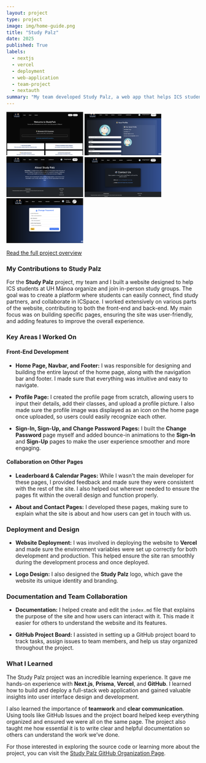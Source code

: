 ```yaml
---
layout: project
type: project
image: img/home-guide.png
title: "Study Palz"
date: 2025
published: True
labels:
  - nextjs
  - vercel
  - deployment
  - web-application
  - team-project
  - nextauth
summary: "My team developed Study Palz, a web app that helps ICS students at UH Mānoa organize and join in-person study groups."
---
```


<div class="text-center p-4">
  <img width="200px" src="../img/home-guide.png" class="img-thumbnail" >
  <img width="200px" src="../img/profile-guide.png" class="img-thumbnail" >
  <img width="200px" src="../img/about-guide.png" class="img-thumbnail" >
  <img width="200px" src="../img/contact-guide.png" class="img-thumbnail" >
  <img width="200px" src="../img/change-password-guide.png" class="img-thumbnail" >
</div>

[Read the full project overview](https://study-palz.github.io/)

### My Contributions to Study Palz

For the **Study Palz** project, my team and I built a website designed to help ICS students at UH Mānoa organize and join in-person study groups. The goal was to create a platform where students can easily connect, find study partners, and collaborate in ICSpace. I worked extensively on various parts of the website, contributing to both the front-end and back-end. My main focus was on building specific pages, ensuring the site was user-friendly, and adding features to improve the overall experience.

### Key Areas I Worked On

#### Front-End Development

- **Home Page, Navbar, and Footer:** I was responsible for designing and building the entire layout of the home page, along with the navigation bar and footer. I made sure that everything was intuitive and easy to navigate.
  
- **Profile Page:** I created the profile page from scratch, allowing users to input their details, add their classes, and upload a profile picture. I also made sure the profile image was displayed as an icon on the home page once uploaded, so users could easily recognize each other.

- **Sign-In, Sign-Up, and Change Password Pages:** I built the **Change Password** page myself and added bounce-in animations to the **Sign-In** and **Sign-Up** pages to make the user experience smoother and more engaging.

#### Collaboration on Other Pages

- **Leaderboard & Calendar Pages:** While I wasn't the main developer for these pages, I provided feedback and made sure they were consistent with the rest of the site. I also helped out wherever needed to ensure the pages fit within the overall design and function properly.

- **About and Contact Pages:** I developed these pages, making sure to explain what the site is about and how users can get in touch with us.

### Deployment and Design

- **Website Deployment:** I was involved in deploying the website to **Vercel** and made sure the environment variables were set up correctly for both development and production. This helped ensure the site ran smoothly during the development process and once deployed.

- **Logo Design:** I also designed the **Study Palz** logo, which gave the website its unique identity and branding.

### Documentation and Team Collaboration

- **Documentation:** I helped create and edit the `index.md` file that explains the purpose of the site and how users can interact with it. This made it easier for others to understand the website and its features.

- **GitHub Project Board:** I assisted in setting up a GitHub project board to track tasks, assign issues to team members, and help us stay organized throughout the project.

### What I Learned

The Study Palz project was an incredible learning experience. It gave me hands-on experience with **Next.js**, **Prisma**, **Vercel**, and **GitHub**. I learned how to build and deploy a full-stack web application and gained valuable insights into user interface design and development.

I also learned the importance of **teamwork** and **clear communication**. Using tools like GitHub Issues and the project board helped keep everything organized and ensured we were all on the same page. The project also taught me how essential it is to write clear and helpful documentation so others can understand the work we’ve done.

For those interested in exploring the source code or learning more about the project, you can visit the [Study Palz GitHub Organization Page](https://github.com/study-palz/study-palz.github.io).

